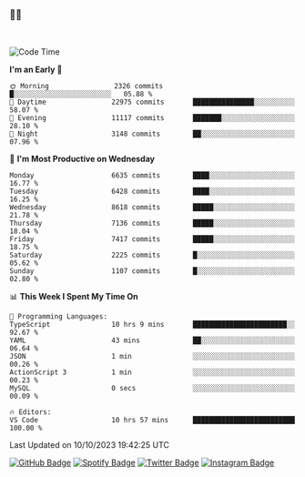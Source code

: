 ### 🤙🍺

<!-- <a href="https://github-readme-stats.vercel.app/api?username=hzak2xx&count_private=true&show_icons=true&theme=dracula">
  <img align="center" src="https://github-readme-stats.vercel.app/api?username=hzak2xx&count_private=true&show_icons=true&theme=dracula" />
</a>
</br> -->
</br>

<!--START_SECTION:waka-->
![Code Time](http://img.shields.io/badge/Code%20Time-2%2C828%20hrs%2042%20mins-blue)

**I'm an Early 🐤** 

```text
🌞 Morning                2326 commits        █░░░░░░░░░░░░░░░░░░░░░░░░   05.88 % 
🌆 Daytime                22975 commits       ███████████████░░░░░░░░░░   58.07 % 
🌃 Evening                11117 commits       ███████░░░░░░░░░░░░░░░░░░   28.10 % 
🌙 Night                  3148 commits        ██░░░░░░░░░░░░░░░░░░░░░░░   07.96 % 
```
📅 **I'm Most Productive on Wednesday** 

```text
Monday                   6635 commits        ████░░░░░░░░░░░░░░░░░░░░░   16.77 % 
Tuesday                  6428 commits        ████░░░░░░░░░░░░░░░░░░░░░   16.25 % 
Wednesday                8618 commits        █████░░░░░░░░░░░░░░░░░░░░   21.78 % 
Thursday                 7136 commits        █████░░░░░░░░░░░░░░░░░░░░   18.04 % 
Friday                   7417 commits        █████░░░░░░░░░░░░░░░░░░░░   18.75 % 
Saturday                 2225 commits        █░░░░░░░░░░░░░░░░░░░░░░░░   05.62 % 
Sunday                   1107 commits        █░░░░░░░░░░░░░░░░░░░░░░░░   02.80 % 
```


📊 **This Week I Spent My Time On** 

```text
💬 Programming Languages: 
TypeScript               10 hrs 9 mins       ███████████████████████░░   92.67 % 
YAML                     43 mins             ██░░░░░░░░░░░░░░░░░░░░░░░   06.64 % 
JSON                     1 min               ░░░░░░░░░░░░░░░░░░░░░░░░░   00.26 % 
ActionScript 3           1 min               ░░░░░░░░░░░░░░░░░░░░░░░░░   00.23 % 
MySQL                    0 secs              ░░░░░░░░░░░░░░░░░░░░░░░░░   00.09 % 

🔥 Editors: 
VS Code                  10 hrs 57 mins      █████████████████████████   100.00 % 
```


 Last Updated on 10/10/2023 19:42:25 UTC
<!--END_SECTION:waka-->

[![GitHub Badge](https://img.shields.io/badge/GitHub-100000?style=for-the-badge&logo=github&logoColor=white)](https://github.com/hzak2xx)
[![Spotify Badge](https://img.shields.io/badge/Spotify-1ED760?&style=for-the-badge&logo=spotify&logoColor=white)](https://open.spotify.com/user/uf90s6sbbh75a1mt44clkhkvf)
[![Twitter Badge](https://img.shields.io/badge/Twitter-1DA1F2?style=for-the-badge&logo=twitter&logoColor=white)](https://twitter.com/hzak2xx)
[![Instagram Badge](https://img.shields.io/badge/Instagram-E4405F?style=for-the-badge&logo=instagram&logoColor=white)](https://www.instagram.com/hzak2xx/)

